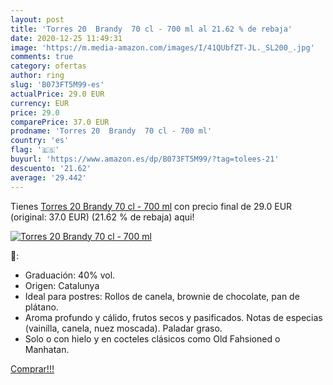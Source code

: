 ```yaml
---
layout: post
title: 'Torres 20  Brandy  70 cl - 700 ml al 21.62 % de rebaja'
date: 2020-12-25 11:49:31
image: 'https://m.media-amazon.com/images/I/41QUbfZT-JL._SL200_.jpg'
comments: true
category: ofertas
author: ring
slug: 'B073FT5M99-es'
actualPrice: 29.0 EUR
currency: EUR
price: 29.0
comparePrice: 37.0 EUR
prodname: 'Torres 20  Brandy  70 cl - 700 ml'
country: 'es'
flag: '🇪🇸'
buyurl: 'https://www.amazon.es/dp/B073FT5M99/?tag=tolees-21'
descuento: '21.62'
average: '29.442'
---
```


Tienes [Torres 20  Brandy  70 cl - 700 ml](https://www.amazon.es/dp/B073FT5M99/?tag=tolees-21) con precio final de  29.0 EUR (original: 37.0 EUR) (21.62 %  de rebaja) aqui!

[![Torres 20  Brandy  70 cl - 700 ml](https://m.media-amazon.com/images/I/41QUbfZT-JL._SL200_.jpg)](https://www.amazon.es/dp/B073FT5M99/?tag=tolees-21)

🔎:

- Graduación: 40% vol.
- Origen: Catalunya
- Ideal para postres: Rollos de canela, brownie de chocolate, pan de plátano.
- Aroma profundo y cálido, frutos secos y pasificados. Notas de especias (vainilla, canela, nuez moscada). Paladar graso.
- Solo o con hielo y en cocteles clásicos como Old Fahsioned o Manhatan.

[Comprar!!!](https://www.amazon.es/dp/B073FT5M99/?tag=tolees-21)
